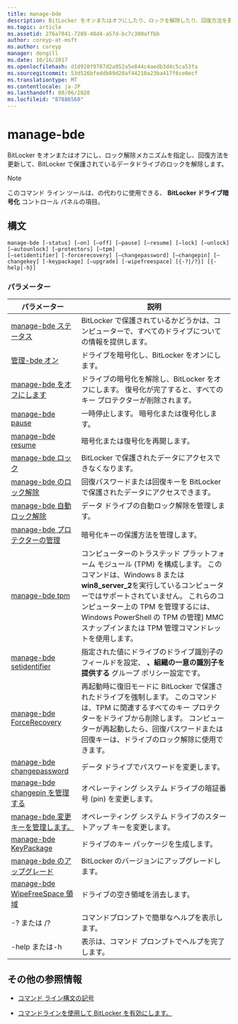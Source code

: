 ```yaml
---
title: manage-bde
description: BitLocker をオンまたはオフにしたり、ロックを解除したり、回復方法を更新したり、BitLocker で保護されているデータドライブのロックを解除したりする、manage-bde コマンドの参照記事。
ms.topic: article
ms.assetid: 276a7841-7289-48d4-a57d-bc7c300affbb
author: coreyp-at-msft
ms.author: coreyp
manager: dongill
ms.date: 10/16/2017
ms.openlocfilehash: d1d910f9787d2a952a5e844c4aedb3d4c5ca53fa
ms.sourcegitcommit: 53d526bfeddb89d28af44210a23ba417f6ce0ecf
ms.translationtype: MT
ms.contentlocale: ja-JP
ms.lasthandoff: 08/06/2020
ms.locfileid: "87886560"
---
```

# <a name="manage-bde"></a>manage-bde

BitLocker をオンまたはオフにし、ロック解除メカニズムを指定し、回復方法を更新して、BitLocker で保護されているデータドライブのロックを解除します。

> [!NOTE]
> このコマンド ライン ツールは、の代わりに使用できる、 **BitLocker ドライブ暗号化** コントロール パネルの項目。

## <a name="syntax"></a>構文

```
manage-bde [-status] [–on] [–off] [–pause] [–resume] [–lock] [–unlock] [–autounlock] [–protectors] [–tpm]
[–setidentifier] [-forcerecovery] [–changepassword] [–changepin] [–changekey] [-keypackage] [–upgrade] [-wipefreespace] [{-?|/?}] [{-help|-h}]
```

### <a name="parameters"></a>パラメーター

| パラメーター | 説明 |
| --------- |------------ |
| [manage-bde ステータス](manage-bde-status.md) | BitLocker で保護されているかどうかは、コンピューターで、すべてのドライブについての情報を提供します。 |
| [管理-bde オン](manage-bde-on.md) | ドライブを暗号化し、BitLocker をオンにします。 |
| [manage-bde をオフにします](manage-bde-off.md) | ドライブの暗号化を解除し、BitLocker をオフにします。 復号化が完了すると、すべてのキー プロテクターが削除されます。 |
| [manage-bde pause](manage-bde-pause.md) | 一時停止します。 暗号化または復号化します。 |
| [manage-bde resume](manage-bde-resume.md) | 暗号化または復号化を再開します。 |
| [manage-bde ロック](manage-bde-lock.md) | BitLocker で保護されたデータにアクセスできなくなります。 |
| [manage-bde のロック解除](manage-bde-unlock.md) | 回復パスワードまたは回復キーを BitLocker で保護されたデータにアクセスできます。 |
| [manage-bde 自動ロック解除](manage-bde-autounlock.md) | データ ドライブの自動ロック解除を管理します。 |
| [manage-bde プロテクターの管理](manage-bde-protectors.md) | 暗号化キーの保護方法を管理します。 |
| [manage-bde tpm](manage-bde-tpm.md) | コンピューターのトラステッド プラットフォーム モジュール (TPM) を構成します。 このコマンドは、Windows 8 または**win8_server_2**を実行しているコンピューターではサポートされていません。 これらのコンピューター上の TPM を管理するには、Windows PowerShell の TPM の管理] MMC スナップインまたは TPM 管理コマンドレットを使用します。 |
| [manage-bde setidentifier](manage-bde-setidentifier.md)   | 指定された値にドライブのドライブ識別子のフィールドを設定、 **、組織の一意の識別子を提供する** グループ ポリシー設定です。 |
| [manage-bde ForceRecovery](manage-bde-forcerecovery.md) | 再起動時に復旧モードに BitLocker で保護されたドライブを強制します。 このコマンドは、TPM に関連するすべてのキー プロテクターをドライブから削除します。 コンピューターが再起動したら、回復パスワードまたは回復キーは、ドライブのロック解除に使用できます。 |
| [manage-bde changepassword](manage-bde-changepassword.md) | データ ドライブでパスワードを変更します。 |
| [manage-bde changepin を管理する](manage-bde-changepin.md) | オペレーティング システム ドライブの暗証番号 (pin) を変更します。 |
| [manage-bde 変更キーを管理します。](manage-bde-changekey.md) | オペレーティング システム ドライブのスタートアップ キーを変更します。 |
| [manage-bde KeyPackage](manage-bde-keypackage.md) | ドライブのキー パッケージを生成します。 |
| [manage-bde のアップグレード](manage-bde-upgrade.md) | BitLocker のバージョンにアップグレードします。 |
| [manage-bde WipeFreeSpace 領域](manage-bde-wipefreespace.md) | ドライブの空き領域を消去します。 |
| -? または /? | コマンドプロンプトで簡単なヘルプを表示します。 |
| -help または-h | 表示は、コマンド プロンプトでヘルプを完了します。 |

## <a name="additional-references"></a>その他の参照情報

- [コマンド ライン構文の記号](command-line-syntax-key.md)

- [コマンドラインを使用して BitLocker を有効にします。](/previous-versions/windows/it-pro/windows-7/dd894351(v=ws.10))
